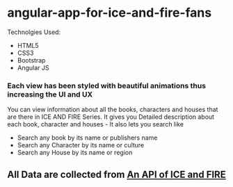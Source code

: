 # angular-app-for-ice-and-fire-fans
Technolgies Used: 
<ul>
  <li>HTML5</li>
  <li>CSS3</li>
  <li>Bootstrap</li>
  <li>Angular JS</li>
  </ul>
<h3>Each view has been styled with beautiful animations thus increasing the UI and UX</h3>
You can view information about all the books, characters and houses that are there in ICE AND FIRE Series.
It gives you Detailed description about each book, character and houses - 
It also lets you search like 

<ul>
  <li>Search any book by its name or publishers name</li>
  <li>Search any Character by its name or culture</li>
  <li>Search any House by its name or region </li>
 </ul>

<h2> All Data are collected from <a href="https://anapioficeandfire.com/" target="_blank"> An API of ICE and FIRE </a>
  
